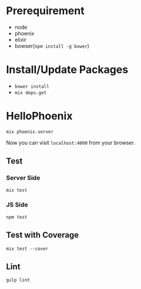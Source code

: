 # Prerequirement

- node
- phoenix
- elixir
- bowser(`npm install -g bower`)

# Install/Update Packages

- `bower install`
- `mix deps.get`

# HelloPhoenix

`mix phoenix.server`

Now you can visit `localhost:4000` from your browser.

## Test

### Server Side

`mix test`

### JS Side

`npm test`

## Test with Coverage

`mix test --cover`

## Lint

`gulp lint`
